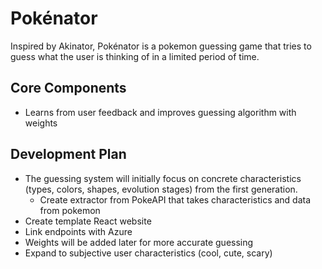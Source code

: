 # Pokénator
Inspired by Akinator, Pokénator is a pokemon guessing game that tries to guess what the user is thinking of in a limited period of time.

## Core Components
- Learns from user feedback and improves guessing algorithm with weights

## Development Plan
- The guessing system will initially focus on concrete characteristics (types, colors, shapes, evolution stages) from the first generation.
    - Create extractor from PokeAPI that takes characteristics and data from pokemon
- Create template React website
- Link endpoints with Azure
- Weights will be added later for more accurate guessing
- Expand to subjective user characteristics (cool, cute, scary)


